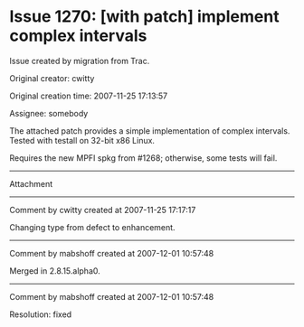 # Issue 1270: [with patch] implement complex intervals

Issue created by migration from Trac.

Original creator: cwitty

Original creation time: 2007-11-25 17:13:57

Assignee: somebody

The attached patch provides a simple implementation of complex intervals.  Tested with testall on 32-bit x86 Linux.

Requires the new MPFI spkg from #1268; otherwise, some tests will fail.


---

Attachment


---

Comment by cwitty created at 2007-11-25 17:17:17

Changing type from defect to enhancement.


---

Comment by mabshoff created at 2007-12-01 10:57:48

Merged in 2.8.15.alpha0.


---

Comment by mabshoff created at 2007-12-01 10:57:48

Resolution: fixed
